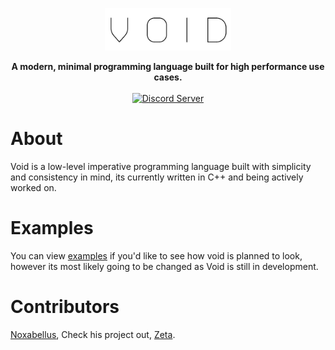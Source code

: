 <p align=center><img alt="Void Text Logo" src="meta/void-text.png" width=40%/></p>

<div align='center'>
  <strong>A modern, minimal programming language built for high performance use cases.</strong>
  <br><br>
  <a href = 'https://discord.gg/QFfQNEF'>
    <img src='https://img.shields.io/discord/634186753590165535?label=Discord&style=for-the-badge' alt='Discord Server'/>
  </a>
</div>

# About
Void is a low-level imperative programming language built with simplicity and consistency in mind, its currently written in C++ and being actively worked on.

# Examples
You can view [examples](https://github.com/void-lang/void/tree/master/examples) if you'd like to see how void is planned to look, however its most likely going to be changed as Void is still in development.

# Contributors
[Noxabellus](http://github.com/noxabellus), Check his project out, [Zeta](http://github.com/zeta-lang).
